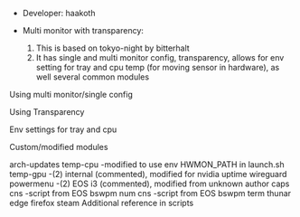 * Developer: haakoth <rkeever at pm.me>
* Multi monitor with transparency:

  1. This is based on tokyo-night by bitterhalt
  2. It has single and multi monitor config, transparency, allows for env setting for tray and cpu temp (for moving sensor in hardware), as well several common modules
  
Using multi monitor/single config

Using Transparency

Env settings for tray and cpu

Custom/modified modules

arch-updates
temp-cpu -modified to use env HWMON_PATH in launch.sh
temp-gpu -(2) internal (commented), modified for nvidia
uptime
wireguard 
powermenu -(2) EOS i3 (commented), modified from unknown author
caps cns -script from EOS bswpm
num cns -script from EOS bswpm
term
thunar
edge
firefox
steam
Additional reference in scripts
